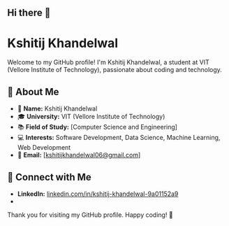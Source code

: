 ## Hi there 👋

# Kshitij Khandelwal

Welcome to my GitHub profile! I'm Kshitij Khandelwal, a student at VIT (Vellore Institute of Technology), passionate about coding and technology.

## 🚀 About Me

- 🌟 **Name:** Kshitij Khandelwal
- 🎓 **University:** VIT (Vellore Institute of Technology)
- 📚 **Field of Study:** [Computer Science and Engineering]
- 💻 **Interests:** Software Development, Data Science, Machine Learning, Web Development
- 📧 **Email:** [kshitijkhandelwal06@gmail.com]


## 🤝 Connect with Me

- **LinkedIn:** [linkedin.com/in/kshitij-khandelwal-9a01152a9](link-to-your-linkedin)
 -

Thank you for visiting my GitHub profile. Happy coding! 🚀
<!--
**Kshitij-1806/Kshitij-1806** is a ✨ _special_ ✨ repository because its `README.md` (this file) appears on your GitHub profile.

Certainly! Here's a sample README for your GitHub profile. Feel free to adjust any details as needed:

---


